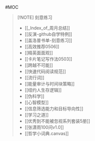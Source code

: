 #MOC 

> [!NOTE] 刻意练习
> - [[_Index_of_周月总结]]
> - [[反演-github自学特例]]
> - [[盖洛普书单-刻意练习]]
> - [[高效推荐0506]]
> - [[精英面面观]]
> - [[卡片笔记写作法0503]]
> - [[跨越不可能]]
> - [[快速代码阅读规范]]
> - [[流行词]]
> - [[能量审计与时间块策略]]
> - [[纽约人生存逻辑]]
> - [[伪科学]]
> - [[心智模型]]
> - [[信息筛选能力和目标导向性]]
> - [[学习之道]]
> - [[优秀到不能被忽视系列套装5册]]
> - [[张潇雨100问v1.0]]
> - [[哲学小词典.canvas]]